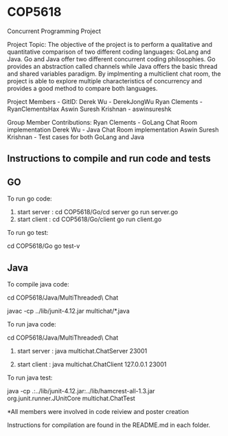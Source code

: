 # COP5618
Concurrent Programming Project

Project Topic: The objective of the project is to perform a qualitative and quantitative comparison of two different coding languages: GoLang and Java. Go and Java offer two different concurrent coding philosophies. Go provides an abstraction called channels while Java offers the basic thread and shared variables paradigm. By implmenting a multiclient chat room, the project is able to explore multiple characteristics of concurrency and provides a good method to compare both languages. 

Project Members - GitID: 
Derek Wu - DerekJongWu
Ryan Clements - RyanClementsHax
Aswin Suresh Krishnan - aswinsureshk

Group Member Contributions: 
Ryan Clements - GoLang Chat Room implementation 
Derek Wu - Java Chat Room implementation
Aswin Suresh Krishnan - Test cases for both GoLang and Java 

Instructions to compile and run code and tests
-----------------------------------------------

GO
----

To run go code: 

1.  start server : cd COP5618/Go/cd server
                   go run server.go
2.  start client : cd COP5618/Go/client
                   go run client.go

To run go test:

cd COP5618/Go
go test-v

Java
------

To compile java code:

cd COP5618/Java/MultiThreaded\ Chat

javac -cp ../lib/junit-4.12.jar  multichat/*.java

To run java code:

cd COP5618/Java/MultiThreaded\ Chat

1. start server : java multichat.ChatServer 23001

2. start client : java multichat.ChatClient 127.0.0.1 23001

To run java test:

java -cp .:../lib/junit-4.12.jar:../lib/hamcrest-all-1.3.jar org.junit.runner.JUnitCore multichat.ChatTest



*All members were involved in code reiview and poster creation 
 
Instructions for compilation are found in the README.md in each folder. 
